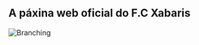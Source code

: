 ## A páxina web oficial do F.C Xabaris

![Branching](https://www.google.com/url?sa=i&url=https%3A%2F%2Frevistajaraysedal.es%2Ferrores-comunes-caza-jabali-espera%2F&psig=AOvVaw027uzqWASC_sAv1EITj9dM&ust=1643393082409000&source=images&cd=vfe&ved=0CAgQjRxqFwoTCPDPrLrC0vUCFQAAAAAdAAAAABAK)
